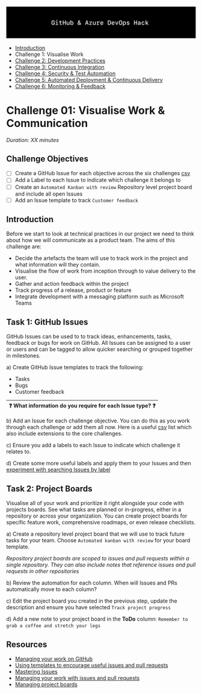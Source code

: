 ![Banner](../../resources/WelcomeBanner.png)

- [Introduction](/../../)
- Challenge 1: Visualise Work
- [Challenge 2: Development Practices](../../content/02_development_practices)
- [Challenge 3: Continuous Integration](../../content/03_continuous_integration)
- [Challenge 4: Security & Test Automation](../../content/04_security_and_test_automation)
- [Challenge 5: Automated Deployment & Continuous Delivery](../../content/05_automated_deployment)
- [Challenge 6: Monitoring & Feedback](../../content/06_monitoring_and_feedback)

# Challenge 01: Visualise Work & Communication  
_Duration: XX minutes_  

## Challenge Objectives

- [ ] Create a GitHub Issue for each objective across the six challenges [csv](http://www.github.com)
- [ ] Add a Label to each Issue to indicate which challenge it belongs to 
- [ ] Create an `Automated Kanban with review` Repository level project board and include all open Issues
- [ ] Add an Issue template to track `Customer feedback`

## Introduction

Before we start to look at technical practices in our project we need to think about how we will communicate as a product team.  The aims of this challenge are: 

- Decide the artefacts the team will use to track work in the project and what information will they contain.
- Visualise the flow of work from inception through to value delivery to the user.
- Gather and action feedback within the project  
- Track progress of a release, product or feature
- Integrate development with a messaging platform such as Microsoft Teams

## Task 1: GitHub Issues

GitHub Issues can be used to to track ideas, enhancements, tasks, feedback or bugs for work on GitHub.  All Issues can be assigned to a user or users and can be tagged to allow quicker searching or grouped together in milestones.

a) Create GitHub Issue templates to track the following:

- Tasks
- Bugs
- Customer feedback

| :question: What information do you require for each Issue type? :question: |
| --- |

b) Add an Issue for each challenge objective.  You can do this as you work through each challenge or add them all now.  Here is a useful [csv](http://www.github.com) list which also include extensions to the core challenges.

c) Ensure you add a labels to each Issue to indicate which challenge it relates to.

d) Create some more useful labels and apply them to your Issues and then [experiment with searching Issues by label](https://docs.github.com/en/free-pro-team@latest/github/searching-for-information-on-github/searching-issues-and-pull-requests#search-by-label)

## Task 2: Project Boards

Visualise all of your work and prioritize it right alongside your code with projects boards. See what tasks are planned or in-progress, either in a repository or across your organization.  You can create project boards for specific feature work, comprehensive roadmaps, or even release checklists.

a) Create a repository level project board that we will use to track future tasks for your team.  Choose `Automated kanban with review` for your board template.

_Repository project boards are scoped to issues and pull requests within a single repository. They can also include notes that reference issues and pull requests in other repositories_

b) Review the automation for each column.  When will Issues and PRs automatically move to each column? 

c) Edit the project board you created in the previous step, update the description and ensure you have selected `Track project progress`   

d) Add a new note to your project board in the **ToDo** column: `Remember to grab a coffee and stretch your legs`

## Resources

- [Managing your work on GitHub](https://docs.github.com/en/free-pro-team@latest/github/managing-your-work-on-github)
- [Using templates to encourage useful issues and pull requests](https://docs.github.com/en/free-pro-team@latest/github/building-a-strong-community/using-templates-to-encourage-useful-issues-and-pull-requests)
- [Mastering Issues](https://guides.github.com/features/issues/)
- [Managing your work with issues and pull requests](https://docs.github.com/en/free-pro-team@latest/github/managing-your-work-on-github/managing-your-work-with-issues-and-pull-requests)
- [Managing project boards](https://docs.github.com/en/free-pro-team@latest/github/managing-your-work-on-github/managing-project-boards)
